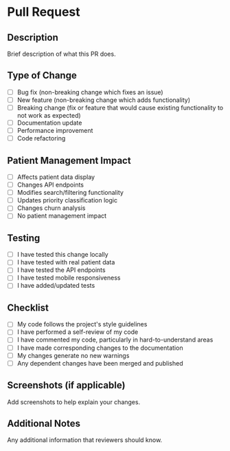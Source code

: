 # Pull Request

## Description
Brief description of what this PR does.

## Type of Change
- [ ] Bug fix (non-breaking change which fixes an issue)
- [ ] New feature (non-breaking change which adds functionality)
- [ ] Breaking change (fix or feature that would cause existing functionality to not work as expected)
- [ ] Documentation update
- [ ] Performance improvement
- [ ] Code refactoring

## Patient Management Impact
- [ ] Affects patient data display
- [ ] Changes API endpoints
- [ ] Modifies search/filtering functionality
- [ ] Updates priority classification logic
- [ ] Changes churn analysis
- [ ] No patient management impact

## Testing
- [ ] I have tested this change locally
- [ ] I have tested with real patient data
- [ ] I have tested the API endpoints
- [ ] I have tested mobile responsiveness
- [ ] I have added/updated tests

## Checklist
- [ ] My code follows the project's style guidelines
- [ ] I have performed a self-review of my code
- [ ] I have commented my code, particularly in hard-to-understand areas
- [ ] I have made corresponding changes to the documentation
- [ ] My changes generate no new warnings
- [ ] Any dependent changes have been merged and published

## Screenshots (if applicable)
Add screenshots to help explain your changes.

## Additional Notes
Any additional information that reviewers should know. 